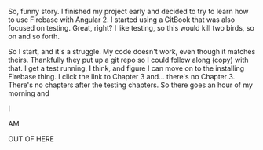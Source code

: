 So, funny story. I finished my project early and decided to try to learn how to use Firebase with Angular 2. I started using a GitBook that was also focused on testing. Great, right? I like testing, so this would kill two birds, so on and so forth.

So I start, and it's a struggle. My code doesn't work, even though it matches theirs. Thankfully they put up a git repo so I could follow along (copy) with that. I get a test running, I think, and figure I can move on to the installing Firebase thing. I click the link to Chapter 3 and... there's no Chapter 3. There's no chapters after the testing chapters. So there goes an hour of my morning and 

I

AM

OUT OF HERE
